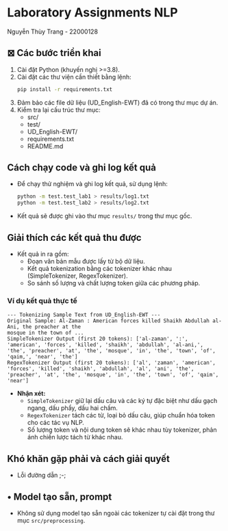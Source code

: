 # Laboratory Assignments NLP
Nguyễn Thùy Trang - 22000128
## ⊠ Các bước triển khai
1. Cài đặt Python (khuyến nghị >=3.8).
2. Cài đặt các thư viện cần thiết bằng lệnh:
   ```bash
   pip install -r requirements.txt
   ```
3. Đảm bảo các file dữ liệu (UD_English-EWT) đã có trong thư mục dự án.
4. Kiểm tra lại cấu trúc thư mục:
   - src/
   - test/
   - UD_English-EWT/
   - requirements.txt
   - README.md

## Cách chạy code và ghi log kết quả
- Để chạy thử nghiệm và ghi log kết quả, sử dụng lệnh:
  ```bash
  python -m test.test_lab1 > results/log1.txt
  python -m test.test_lab2 > results/log2.txt
  ```
- Kết quả sẽ được ghi vào thư mục `results/` trong thư mục gốc.

##  Giải thích các kết quả thu được
- Kết quả in ra gồm:
  - Đoạn văn bản mẫu được lấy từ bộ dữ liệu.
  - Kết quả tokenization bằng các tokenizer khác nhau (SimpleTokenizer, RegexTokenizer).
  - So sánh số lượng và chất lượng token giữa các phương pháp.

### Ví dụ kết quả thực tế

```
--- Tokenizing Sample Text from UD_English-EWT ---
Original Sample: Al-Zaman : American forces killed Shaikh Abdullah al-Ani, the preacher at the
mosque in the town of ...
SimpleTokenizer Output (first 20 tokens): ['al-zaman', ':', 'american', 'forces', 'killed', 'shaikh', 'abdullah', 'al-ani,', 'the', 'preacher', 'at', 'the', 'mosque', 'in', 'the', 'town', 'of', 'qaim,', 'near', 'the']
RegexTokenizer Output (first 20 tokens): ['al', 'zaman', 'american', 'forces', 'killed', 'shaikh', 'abdullah', 'al', 'ani', 'the', 'preacher', 'at', 'the', 'mosque', 'in', 'the', 'town', 'of', 'qaim', 'near']
```

- **Nhận xét:**
  - `SimpleTokenizer` giữ lại dấu câu và các ký tự đặc biệt như dấu gạch ngang, dấu phẩy, dấu hai chấm.
  - `RegexTokenizer` tách các từ, loại bỏ dấu câu, giúp chuẩn hóa token cho các tác vụ NLP.
  - Số lượng token và nội dung token sẽ khác nhau tùy tokenizer, phản ánh chiến lược tách từ khác nhau.

## Khó khăn gặp phải và cách giải quyết
- Lỗi đường dẫn ;-;
## • Model tạo sẵn, prompt
- Không sử dụng model tạo sẵn ngoài các tokenizer tự cài đặt trong thư mục `src/preprocessing`.
